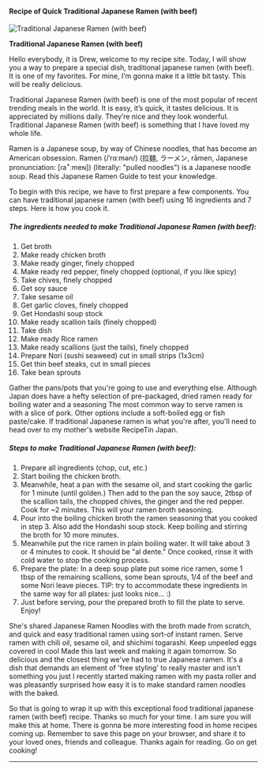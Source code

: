             

#### Recipe of Quick Traditional Japanese Ramen (with beef)

![Traditional Japanese Ramen (with beef)](https://img-global.cpcdn.com/recipes/5952044786515968/751x532cq70/traditional-japanese-ramen-with-beef-recipe-main-photo.jpg)

**Traditional Japanese Ramen (with beef)**

Hello everybody, it is Drew, welcome to my recipe site. Today, I will show you a way to prepare a special dish, traditional japanese ramen (with beef). It is one of my favorites. For mine, I’m gonna make it a little bit tasty. This will be really delicious.

Traditional Japanese Ramen (with beef) is one of the most popular of recent trending meals in the world. It is easy, it’s quick, it tastes delicious. It is appreciated by millions daily. They’re nice and they look wonderful. Traditional Japanese Ramen (with beef) is something that I have loved my whole life.

Ramen is a Japanese soup, by way of Chinese noodles, that has become an American obsession. Ramen (/ˈrɑːmən/) (拉麺, ラーメン, rāmen, Japanese pronunciation: \[ɾaꜜːmeɴ\]) (literally: "pulled noodles") is a Japanese noodle soup. Read this Japanese Ramen Guide to test your knowledge.

To begin with this recipe, we have to first prepare a few components. You can have traditional japanese ramen (with beef) using 16 ingredients and 7 steps. Here is how you cook it.

##### The ingredients needed to make Traditional Japanese Ramen (with beef):

1.  Get broth
2.  Make ready chicken broth
3.  Make ready ginger, finely chopped
4.  Make ready red pepper, finely chopped (optional, if you like spicy)
5.  Take chives, finely chopped
6.  Get soy sauce
7.  Take sesame oil
8.  Get garlic cloves, finely chopped
9.  Get Hondashi soup stock
10.  Make ready scallion tails (finely chopped)
11.  Take dish
12.  Make ready Rice ramen
13.  Make ready scallions (just the tails), finely chopped
14.  Prepare Nori (sushi seaweed) cut in small strips (1x3cm)
15.  Get thin beef steaks, cut in small pieces
16.  Take bean sprouts

Gather the pans/pots that you're going to use and everything else. Although Japan does have a hefty selection of pre-packaged, dried ramen ready for boiling water and a seasoning The most common way to serve ramen is with a slice of pork. Other options include a soft-boiled egg or fish paste/cake. If traditional Japanese ramen is what you're after, you'll need to head over to my mother's website RecipeTin Japan.

##### Steps to make Traditional Japanese Ramen (with beef):

1.  Prepare all ingredients (chop, cut, etc.)
2.  Start boiling the chicken broth.
3.  Meanwhile, heat a pan with the sesame oil, and start cooking the garlic for 1 minute (until golden.) Then add to the pan the soy sauce, 2tbsp of the scallion tails, the chopped chives, the ginger and the red pepper. Cook for ~2 minutes. This will your ramen broth seasoning.
4.  Pour into the boiling chicken broth the ramen seasoning that you cooked in step 3. Also add the Hondashi soup stock. Keep boiling and stirring the broth for 10 more minutes.
5.  Meanwhile put the rice ramen in plain boiling water. It will take about 3 or 4 minutes to cook. It should be "al dente." Once cooked, rinse it with cold water to stop the cooking process.
6.  Prepare the plate: In a deep soup plate put some rice ramen, some 1 tbsp of the remaining scallions, some bean sprouts, 1/4 of the beef and some Nori leave pieces. TIP: try to accommodate these ingredients in the same way for all plates: just looks nice… :)
7.  Just before serving, pour the prepared broth to fill the plate to serve. Enjoy!

She's shared Japanese Ramen Noodles with the broth made from scratch, and quick and easy traditional ramen using sort-of instant ramen. Serve ramen with chili oil, sesame oil, and shichimi togarashi. Keep unpeeled eggs covered in cool Made this last week and making it again tomorrow. So delicious and the closest thing we've had to true Japanese ramen. It's a dish that demands an element of 'free styling' to really master and isn't something you just I recently started making ramen with my pasta roller and was pleasantly surprised how easy it is to make standard ramen noodles with the baked.

So that is going to wrap it up with this exceptional food traditional japanese ramen (with beef) recipe. Thanks so much for your time. I am sure you will make this at home. There is gonna be more interesting food in home recipes coming up. Remember to save this page on your browser, and share it to your loved ones, friends and colleague. Thanks again for reading. Go on get cooking!

* * *